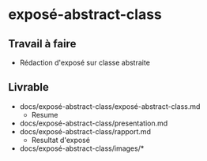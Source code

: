 # exposé-abstract-class

## Travail à faire

- Rédaction d'exposé sur classe abstraite 

## Livrable


- docs/exposé-abstract-class/exposé-abstract-class.md
  - Resume
- docs/exposé-abstract-class/presentation.md
- docs/exposé-abstract-class/rapport.md
  - Resultat d'exposé 
- docs/exposé-abstract-class/images/*
